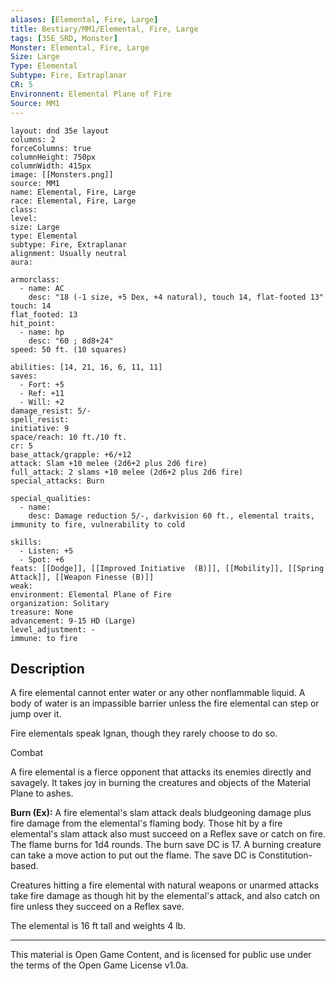 ```yaml
---
aliases: [Elemental, Fire, Large]
title: Bestiary/MM1/Elemental, Fire, Large
tags: [35E_SRD, Monster]
Monster: Elemental, Fire, Large
Size: Large
Type: Elemental
Subtype: Fire, Extraplanar
CR: 5
Environnent: Elemental Plane of Fire
Source: MM1
---
```


```statblock
layout: dnd 35e layout
columns: 2
forceColumns: true
columnHeight: 750px
columnWidth: 415px
image: [[Monsters.png]]
source: MM1
name: Elemental, Fire, Large
race: Elemental, Fire, Large
class: 
level: 
size: Large
type: Elemental
subtype: Fire, Extraplanar
alignment: Usually neutral
aura: 

armorclass:
  - name: AC
    desc: "18 (-1 size, +5 Dex, +4 natural), touch 14, flat-footed 13"
touch: 14
flat_footed: 13
hit_point:
  - name: hp
    desc: "60 ; 8d8+24"
speed: 50 ft. (10 squares)

abilities: [14, 21, 16, 6, 11, 11]
saves:
  - Fort: +5
  - Ref: +11
  - Will: +2
damage_resist: 5/-
spell_resist: 
initiative: 9
space/reach: 10 ft./10 ft.
cr: 5
base_attack/grapple: +6/+12
attack: Slam +10 melee (2d6+2 plus 2d6 fire)
full_attack: 2 slams +10 melee (2d6+2 plus 2d6 fire)
special_attacks: Burn

special_qualities:
  - name: 
    desc: Damage reduction 5/-, darkvision 60 ft., elemental traits, immunity to fire, vulnerability to cold

skills:
  - Listen: +5
  - Spot: +6
feats: [[Dodge]], [[Improved Initiative  (B)]], [[Mobility]], [[Spring Attack]], [[Weapon Finesse (B)]]
weak: 
environment: Elemental Plane of Fire
organization: Solitary
treasure: None
advancement: 9-15 HD (Large)
level_adjustment: -
immune: to fire
```

## Description

<p>
          </p>
<p>A fire elemental cannot enter water or any other nonflammable liquid. A body of water is an impassible barrier unless the fire elemental can step or jump over it.</p>
<p>Fire elementals speak Ignan, though they rarely choose to do so.</p>
<p>Combat</p>
<p>A fire elemental is a fierce opponent that attacks its enemies directly and savagely. It takes joy in burning the creatures and objects of the Material Plane to ashes.</p>
<p>
            <b>Burn (Ex):</b> A fire elemental's slam attack deals bludgeoning damage plus fire damage from the elemental's flaming body. Those hit by a fire elemental's slam attack also must succeed on a Reflex save or catch on fire. The flame burns for 1d4 rounds. The burn save DC is 17. A burning creature can take a move action to put out the flame. The save DC is Constitution- based.</p>
<p>Creatures hitting a fire elemental with natural weapons or unarmed attacks take fire damage as though hit by the elemental's attack, and also catch on fire unless they succeed on a Reflex save.</p>
<p>The elemental is 16 ft tall and weights 4 lb.</p>

---

This material is Open Game Content, and is licensed for public use under
the terms of the Open Game License v1.0a.

